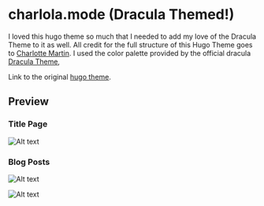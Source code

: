 # charlola.mode (Dracula Themed!)

I loved this hugo theme so much that I needed to add my love of the Dracula Theme to it as well. All credit for the full structure of this Hugo Theme goes to [Charlotte Martin](https://github.com/charlola).  I used the color palette provided by the official dracula [Dracula Theme](https://draculatheme.com/contribute#color-palette),


Link to the original [hugo theme](https://themes.gohugo.io/themes/hugo-theme-charlolamode/).


## Preview 

### Title Page

![Alt text](/public/images/TitlePage.png)


### Blog Posts

![Alt text](/public/images/BlogPostsPages.png)

![Alt text](/public/images/PostDetailed.png)





